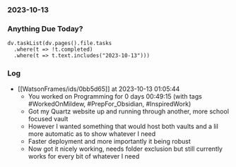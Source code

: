 ### 2023-10-13

### Anything Due Today?
```dataviewjs
dv.taskList(dv.pages().file.tasks 
  .where(t => !t.completed)
  .where(t => t.text.includes("2023-10-13")))
```
### Log

- [[WatsonFrames/ids/0bb5d65]] at 2023-10-13 01:05:44
    - You worked on Programming for 0 days 00:49:15 (with tags #WorkedOnMildew, #PrepFor_Obsidian, #InspiredWork)
	- Got my Quartz website up and running through another, more school focused vault
	- However I wanted something that would host both vaults and a lil more automatic as to show whatever I need
	- Faster deployment and more importantly it being robust
	- Now got it nicely working, needs folder exclusion but still currently works for every bit of whatever I need
